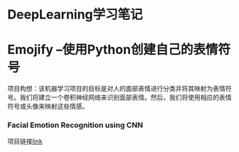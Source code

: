 # DeepLearning学习笔记

# **Emojify –使用Python创建自己的表情符号**

项目构想：该机器学习项目的目标是对人的面部表情进行分类并将其映射为表情符号。我们将建立一个卷积神经网络来识别面部表情。然后，我们将使用相应的表情符号或头像来映射这些情感。

### Facial Emotion Recognition using CNN

项目链接[link](https://data-flair.training/blogs/create-emoji-with-deep-learning/ )

```C++

```

